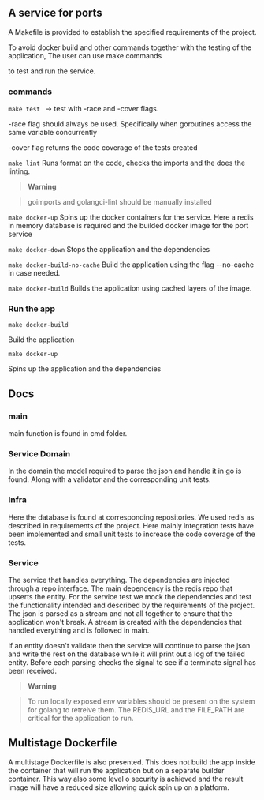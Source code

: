 ## A service for ports

  

A Makefile is provided to establish the specified requirements of the project.

To avoid docker build and other commands together with the testing of the application, The user can use make commands

to test and run the service.

  

### commands

``make test `` -> test with -race and -cover flags.

  

-race flag should always be used. Specifically when goroutines access the same variable concurrently

-cover flag returns the code coverage of the tests created

  

``make lint`` Runs format on the code, checks the imports and the does the linting.

  

>  **Warning**

> goimports and golangci-lint should be manually installed

  

``make docker-up`` Spins up the docker containers for the service. Here a redis in memory database is required and the builded docker image for the port service

  

``make docker-down`` Stops the application and the dependencies

  

``make docker-build-no-cache`` Build the application using the flag --no-cache in case needed.

  

``make docker-build`` Builds the application using cached layers of the image.

  
  

### Run the app

  

```make docker-build```

Build the application

  

```make docker-up```

Spins up the application and the dependencies


## Docs

### main
main function is found in cmd folder.

### Service Domain

In the domain the model required to parse the json and handle it in go is found. Along with a validator and the corresponding unit tests.

### Infra

Here the database is found at corresponding repositories. We used redis as described in requirements of the project.
Here mainly integration tests have been implemented and small unit tests to increase the code coverage of the tests.

### Service

The service that handles everything. The dependencies are injected through a repo interface. The main dependency is the redis repo that upserts the entity.  For the service test we mock the dependencies and test the functionality intended and described by the requirements of the project. The json is parsed as a stream and not all together to ensure that the application won't break. A stream is created with the dependencies that handled everything and is followed in main. 

If an entity doesn't validate then the service will continue to parse the json and write the rest on the database while it will print out a log of the failed entity.
Before each parsing checks the signal to see if a terminate signal has been received.



>  **Warning**

> To run locally exposed env variables should be present on the system for golang to retreive them. 
The REDIS_URL and the FILE_PATH are critical for the application to run. 


## Multistage Dockerfile

A multistage Dockerfile is also presented. This does not build the app inside the container that will run the application but on a separate builder container. 
This way also some level o security is achieved and the result image will have a reduced size allowing quick spin up on a platform. 